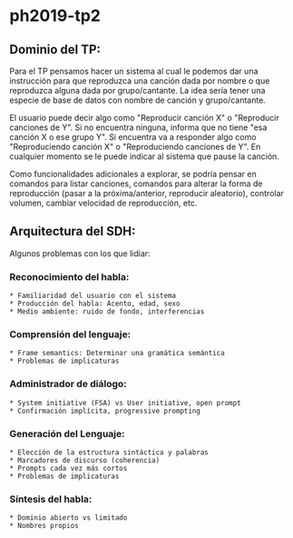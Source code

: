 # ph2019-tp2

## Dominio del TP:

Para el TP pensamos hacer un sistema al cual le podemos dar una instrucción para que reproduzca una canción dada por nombre o que reproduzca alguna dada por grupo/cantante.
La idea sería tener una especie de base de datos con nombre de canción y grupo/cantante.

El usuario puede decir algo como "Reproducir canción X" o "Reproducir canciones de Y". Si no encuentra ninguna, informa que no tiene "esa canción X o ese grupo Y". Si encuentra va a responder algo como "Reproduciendo canción X" o "Reproduciendo canciones de Y". En cualquier momento se le puede indicar al sistema que pause la canción.

Como funcionalidades adicionales a explorar, se podría pensar en comandos para listar canciones, comandos para alterar la forma de reproducción (pasar a la próxima/anterior, reproducir aleatorio), controlar volumen, cambiar velocidad de reproducción, etc.


## Arquitectura del SDH:

Algunos problemas con los que lidiar:

### Reconocimiento del habla:
```
* Familiaridad del usuario con el sistema
* Producción del habla: Acento, edad, sexo
* Medio ambiente: ruido de fondo, interferencias
```

### Comprensión del lenguaje:
```
* Frame semantics: Determinar una gramática semántica
* Problemas de implicaturas
```
### Administrador de diálogo:
```
* System initiative (FSA) vs User initiative, open prompt
* Confirmación implícita, progressive prompting
```
### Generación del Lenguaje:
```
* Elección de la estructura sintáctica y palabras
* Marcadores de discurso (coherencia)
* Prompts cada vez más cortos
* Problemas de implicaturas
```

### Síntesis del habla:
```
* Dominio abierto vs limitado
* Nombres propios
```





